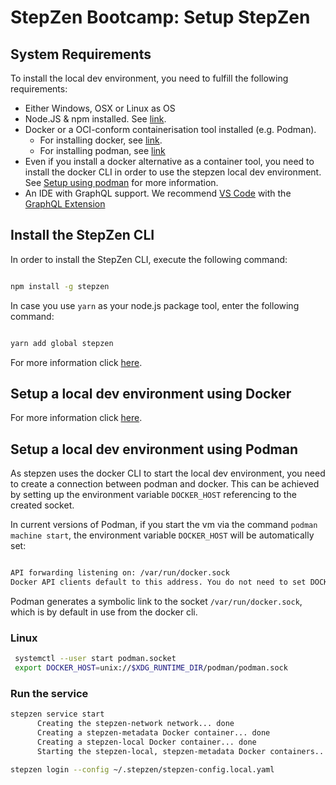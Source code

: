 # StepZen Bootcamp: Setup StepZen

## System Requirements

To install the local dev environment, you need to fulfill the following requirements:

- Either Windows, OSX or Linux as OS
- Node.JS & npm installed. See [link](https://docs.npmjs.com/downloading-and-installing-node-js-and-npm).
- Docker or a OCI-conform containerisation tool installed (e.g. Podman).
  - For installing docker, see [link](https://docs.docker.com/engine/install/).
  - For installing podman, see [link](https://podman.io/docs/installation)
- Even if you install a docker alternative as a container tool, 
  you need to install the docker CLI in order to use the stepzen local dev 
  environment. 
  See [Setup using podman](#setup-a-local-dev-environment-using-podman) for more information.
- An IDE with GraphQL support. We recommend 
  [VS Code](https://code.visualstudio.com/) with the 
  [GraphQL Extension](https://marketplace.visualstudio.com/items?itemName=GraphQL.vscode-graphql)

## Install the StepZen CLI

In order to install the StepZen CLI, execute the following command:

```bash

npm install -g stepzen

```

In case you use `yarn` as your node.js package tool, enter the following command:

```bash

yarn add global stepzen

```

For more information click [here](https://www.ibm.com/docs/en/stepzen?topic=cli-reference).

## Setup a local dev environment using Docker

For more information click [here](https://www.ibm.com/docs/en/stepzen?topic=apis-local-development-in-docker).

## Setup a local dev environment using Podman

As stepzen uses the docker CLI to start the local dev environment, you need to
create a connection between podman and docker. This can be achieved by setting 
up the environment variable `DOCKER_HOST` referencing to the created socket.

In current versions of Podman, if you start the vm via the command 
`podman machine start`, the environment variable `DOCKER_HOST` 
will be automatically set:

```bash

API forwarding listening on: /var/run/docker.sock
Docker API clients default to this address. You do not need to set DOCKER_HOST.

```

Podman generates a symbolic link to the socket `/var/run/docker.sock`, which is 
by default in use from the docker cli.


### Linux

```bash
 systemctl --user start podman.socket
 export DOCKER_HOST=unix://$XDG_RUNTIME_DIR/podman/podman.sock 
```

### Run the service

```bash
stepzen service start  
      Creating the stepzen-network network... done
      Creating a stepzen-metadata Docker container... done
      Creating a stepzen-local Docker container... done
      Starting the stepzen-local, stepzen-metadata Docker containers... done

stepzen login --config ~/.stepzen/stepzen-config.local.yaml
```
